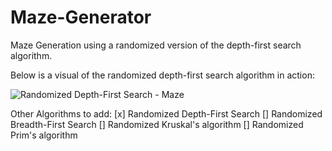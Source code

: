 # Maze-Generator
Maze Generation using a randomized version of the depth-first search algorithm.

Below is a visual of the randomized depth-first search algorithm in action:

![Randomized Depth-First Search - Maze](https://user-images.githubusercontent.com/37966672/57186230-3e952180-6ea9-11e9-916f-1de455bb63ed.gif)


Other Algorithms to add:
[x] Randomized Depth-First Search 
[] Randomized Breadth-First Search
[] Randomized Kruskal's algorithm
[] Randomized Prim's algorithm
